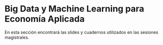 # Big Data y Machine Learning para Economía Aplicada

En esta sección encontrará las slides y cuadernos utilizados en las sesiones magistrales.


